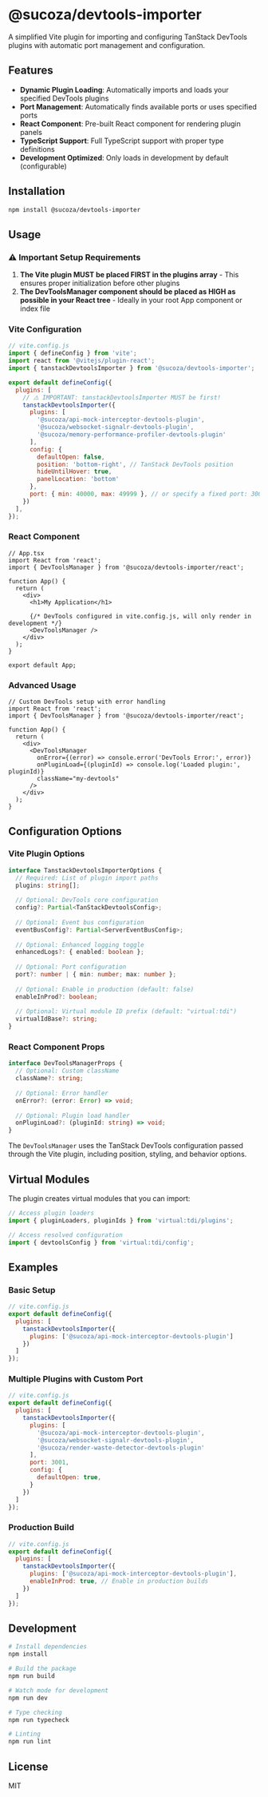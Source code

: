 # @sucoza/devtools-importer

A simplified Vite plugin for importing and configuring TanStack DevTools plugins with automatic port management and configuration.

## Features

- **Dynamic Plugin Loading**: Automatically imports and loads your specified DevTools plugins
- **Port Management**: Automatically finds available ports or uses specified ports
- **React Component**: Pre-built React component for rendering plugin panels
- **TypeScript Support**: Full TypeScript support with proper type definitions
- **Development Optimized**: Only loads in development by default (configurable)

## Installation

```bash
npm install @sucoza/devtools-importer
```

## Usage

### ⚠️ Important Setup Requirements

1. **The Vite plugin MUST be placed FIRST in the plugins array** - This ensures proper initialization before other plugins
2. **The DevToolsManager component should be placed as HIGH as possible in your React tree** - Ideally in your root App component or index file

### Vite Configuration

```javascript
// vite.config.js
import { defineConfig } from 'vite';
import react from '@vitejs/plugin-react';
import { tanstackDevtoolsImporter } from '@sucoza/devtools-importer';

export default defineConfig({
  plugins: [
    // ⚠️ IMPORTANT: tanstackDevtoolsImporter MUST be first!
    tanstackDevtoolsImporter({
      plugins: [
        '@sucoza/api-mock-interceptor-devtools-plugin',
        '@sucoza/websocket-signalr-devtools-plugin',
        '@sucoza/memory-performance-profiler-devtools-plugin'
      ],
      config: {
        defaultOpen: false,
        position: 'bottom-right', // TanStack DevTools position
        hideUntilHover: true,
        panelLocation: 'bottom'
      },
      port: { min: 40000, max: 49999 }, // or specify a fixed port: 3001
    })
  ],
});
```

### React Component

```tsx
// App.tsx
import React from 'react';
import { DevToolsManager } from '@sucoza/devtools-importer/react';

function App() {
  return (
    <div>
      <h1>My Application</h1>
      
      {/* DevTools configured in vite.config.js, will only render in development */}
      <DevToolsManager />
    </div>
  );
}

export default App;
```

### Advanced Usage

```tsx
// Custom DevTools setup with error handling
import React from 'react';
import { DevToolsManager } from '@sucoza/devtools-importer/react';

function App() {
  return (
    <div>
      <DevToolsManager
        onError={(error) => console.error('DevTools Error:', error)}
        onPluginLoad={(pluginId) => console.log('Loaded plugin:', pluginId)}
        className="my-devtools"
      />
    </div>
  );
}
```

## Configuration Options

### Vite Plugin Options

```typescript
interface TanstackDevtoolsImporterOptions {
  // Required: List of plugin import paths
  plugins: string[];
  
  // Optional: DevTools core configuration
  config?: Partial<TanStackDevtoolsConfig>;
  
  // Optional: Event bus configuration
  eventBusConfig?: Partial<ServerEventBusConfig>;
  
  // Optional: Enhanced logging toggle
  enhancedLogs?: { enabled: boolean };
  
  // Optional: Port configuration
  port?: number | { min: number; max: number };
  
  // Optional: Enable in production (default: false)
  enableInProd?: boolean;
  
  // Optional: Virtual module ID prefix (default: "virtual:tdi")
  virtualIdBase?: string;
}
```

### React Component Props

```typescript
interface DevToolsManagerProps {
  // Optional: Custom className
  className?: string;
  
  // Optional: Error handler
  onError?: (error: Error) => void;
  
  // Optional: Plugin load handler
  onPluginLoad?: (pluginId: string) => void;
}
```

The `DevToolsManager` uses the TanStack DevTools configuration passed through the Vite plugin, including position, styling, and behavior options.

## Virtual Modules

The plugin creates virtual modules that you can import:

```typescript
// Access plugin loaders
import { pluginLoaders, pluginIds } from 'virtual:tdi/plugins';

// Access resolved configuration
import { devtoolsConfig } from 'virtual:tdi/config';
```

## Examples

### Basic Setup

```javascript
// vite.config.js
export default defineConfig({
  plugins: [
    tanstackDevtoolsImporter({
      plugins: ['@sucoza/api-mock-interceptor-devtools-plugin']
    })
  ]
});
```

### Multiple Plugins with Custom Port

```javascript
// vite.config.js  
export default defineConfig({
  plugins: [
    tanstackDevtoolsImporter({
      plugins: [
        '@sucoza/api-mock-interceptor-devtools-plugin',
        '@sucoza/websocket-signalr-devtools-plugin',
        '@sucoza/render-waste-detector-devtools-plugin'
      ],
      port: 3001,
      config: {
        defaultOpen: true,
      }
    })
  ]
});
```

### Production Build

```javascript
// vite.config.js
export default defineConfig({
  plugins: [
    tanstackDevtoolsImporter({
      plugins: ['@sucoza/api-mock-interceptor-devtools-plugin'],
      enableInProd: true, // Enable in production builds
    })
  ]
});
```

## Development

```bash
# Install dependencies
npm install

# Build the package
npm run build

# Watch mode for development
npm run dev

# Type checking
npm run typecheck

# Linting
npm run lint
```

## License

MIT